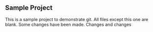 Sample Project
----------------

This is a sample project to demonstrate git.  All files except this one are blank.
Some changes have been made.
Changes and changes